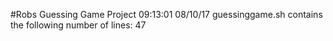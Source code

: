 #Robs Guessing Game Project
09:13:01  08/10/17
guessinggame.sh contains the following number of lines: 47
